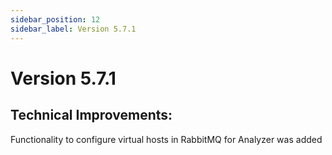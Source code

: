 ```yaml
---
sidebar_position: 12
sidebar_label: Version 5.7.1
---
```


# Version 5.7.1

## Technical Improvements:
Functionality to configure virtual hosts in RabbitMQ for Analyzer was added
